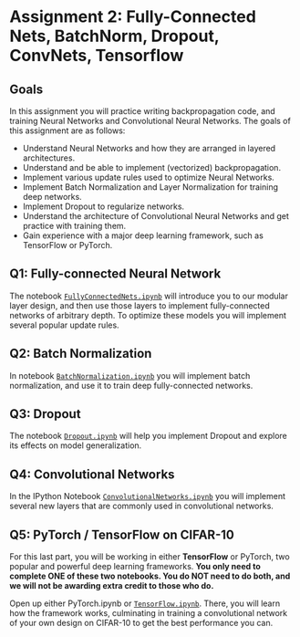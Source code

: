 # Assignment 2: Fully-Connected Nets, BatchNorm, Dropout, ConvNets, Tensorflow

## Goals

In this assignment you will practice writing backpropagation code, and training Neural Networks and Convolutional Neural Networks. The goals of this assignment are as follows:

* Understand Neural Networks and how they are arranged in layered architectures.
* Understand and be able to implement (vectorized) backpropagation.
* Implement various update rules used to optimize Neural Networks.
* Implement Batch Normalization and Layer Normalization for training deep networks.
* Implement Dropout to regularize networks.
* Understand the architecture of Convolutional Neural Networks and get practice with training them.
* Gain experience with a major deep learning framework, such as TensorFlow or PyTorch.

## Q1: Fully-connected Neural Network

The notebook [`FullyConnectedNets.ipynb`](https://github.com/eemrys/cs231n/blob/assignment_2/assignment2/FullyConnectedNets.ipynb) will introduce you to our modular layer design, and then use those layers to implement fully-connected networks of arbitrary depth. To optimize these models you will implement several popular update rules.

## Q2: Batch Normalization

In notebook [`BatchNormalization.ipynb`](https://github.com/eemrys/cs231n/blob/assignment_2/assignment2/BatchNormalization.ipynb) you will implement batch normalization, and use it to train deep fully-connected networks.

## Q3: Dropout

The notebook [`Dropout.ipynb`](https://github.com/eemrys/cs231n/blob/assignment_2/assignment2/Dropout.ipynb) will help you implement Dropout and explore its effects on model generalization.

## Q4: Convolutional Networks

In the IPython Notebook [`ConvolutionalNetworks.ipynb`](https://github.com/eemrys/cs231n/blob/assignment_2/assignment2/ConvolutionalNetworks.ipynb) you will implement several new layers that are commonly used in convolutional networks.

## Q5: PyTorch / TensorFlow on CIFAR-10

For this last part, you will be working in either **TensorFlow** or PyTorch, two popular and powerful deep learning frameworks. **You only need to complete ONE of these two notebooks. You do NOT need to do both, and we will not be awarding extra credit to those who do.**

Open up either PyTorch.ipynb or [`TensorFlow.ipynb`](https://github.com/eemrys/cs231n/blob/assignment_2/assignment2/TensorFlow.ipynb). There, you will learn how the framework works, culminating in training a convolutional network of your own design on CIFAR-10 to get the best performance you can.
